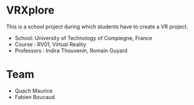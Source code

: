 # VRXplore

This is a school project during which students have to create a VR project.

* School: University of Technology of Compiegne, France
* Course : RV01, Virtual Reality 
* Professors : Indira Thouvenin, Romain Guyard

# Team

* Quach Maurice
* Fabien Boucaud
